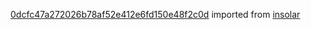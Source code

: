 [0dcfc47a272026b78af52e412e6fd150e48f2c0d](https://github.com/insolar/insolar/commit/0dcfc47a272026b78af52e412e6fd150e48f2c0d) imported from [insolar](https://github.com/insolar/insolar)
